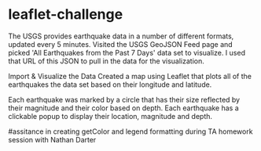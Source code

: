 # leaflet-challenge

The USGS provides earthquake data in a number of different formats, updated every 5 minutes. Visited the USGS GeoJSON Feed page and picked 'All Earthquakes from the Past 7 Days' data set
to visualize. I used that URL of this JSON to pull in the data for the visualization.

Import & Visualize the Data
Created a map using Leaflet that plots all of the earthquakes the data set based on their longitude and latitude.

Each earthquake was marked by a circle that has their size reflected by their magnitude and their color based on depth.
Each earthquake has a clickable popup to display their location, magnitude and depth.

#assitance in creating getColor and legend formatting during TA homework session with Nathan Darter